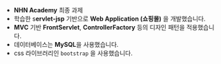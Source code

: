 - **NHN Academy** 최종 과제
- 학습한 s**ervlet-jsp** 기반으로 **Web Application (쇼핑몰)** 을 개발했습니다.
- **MVC** 기반 **FrontServlet**, **ControllerFactory** 등의 디자인 패턴을 적용했습니다.
- 데이터베이스는 **MySQL**을 사용했습니다.
- css 라이브러리인 `bootstrap` 을 사용했습니다.
